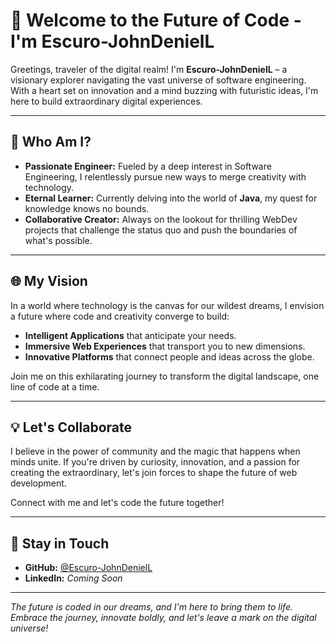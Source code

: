 # 🚀 Welcome to the Future of Code - I'm Escuro-JohnDenielL

Greetings, traveler of the digital realm! I'm **Escuro-JohnDenielL** – a visionary explorer navigating the vast universe of software engineering. With a heart set on innovation and a mind buzzing with futuristic ideas, I'm here to build extraordinary digital experiences.

---

## 👀 Who Am I?

- **Passionate Engineer:** Fueled by a deep interest in Software Engineering, I relentlessly pursue new ways to merge creativity with technology.
- **Eternal Learner:** Currently delving into the world of **Java**, my quest for knowledge knows no bounds.
- **Collaborative Creator:** Always on the lookout for thrilling WebDev projects that challenge the status quo and push the boundaries of what's possible.

---

## 🌐 My Vision

In a world where technology is the canvas for our wildest dreams, I envision a future where code and creativity converge to build:
- **Intelligent Applications** that anticipate your needs.
- **Immersive Web Experiences** that transport you to new dimensions.
- **Innovative Platforms** that connect people and ideas across the globe.

Join me on this exhilarating journey to transform the digital landscape, one line of code at a time.

---

## 💡 Let's Collaborate

I believe in the power of community and the magic that happens when minds unite. If you're driven by curiosity, innovation, and a passion for creating the extraordinary, let's join forces to shape the future of web development.

Connect with me and let's code the future together!

---

## 🔗 Stay in Touch

- **GitHub:** [@Escuro-JohnDenielL](https://github.com/Escuro-JohnDenielL)
- **LinkedIn:** *Coming Soon*

---

*The future is coded in our dreams, and I'm here to bring them to life. Embrace the journey, innovate boldly, and let's leave a mark on the digital universe!*
